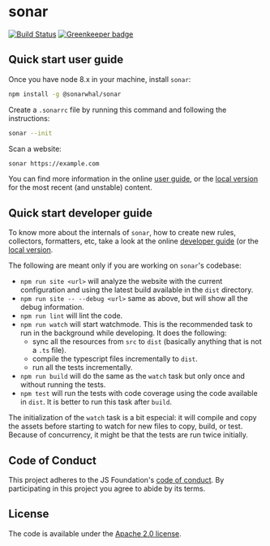 # sonar

[![Build Status](https://travis-ci.org/sonarwhal/sonar.svg?branch=master)](https://travis-ci.org/sonarwhal/sonar) [![Greenkeeper badge](https://badges.greenkeeper.io/sonarwhal/sonar.svg?ts=1493307106027)](https://greenkeeper.io/)

## Quick start user guide

Once you have node 8.x in your machine, install `sonar`:

```bash
npm install -g @sonarwhal/sonar
```

Create a `.sonarrc` file by running this command and following the
instructions:

```bash
sonar --init
```

Scan a website:

```bash
sonar https://example.com
```

You can find more information in the online
[user guide](https://sonarwhal.com/docs/user-guide/), or the [local
version](./docs/user-guide/index.md) for the most recent (and unstable)
content.

## Quick start developer guide

To know more about the internals of `sonar`, how to create new
rules, collectors, formatters, etc, take a look at the online
[developer guide](https://sonarwhal.com/docs/user-guide/) (or
the [local version](./docs/developer-guide/index.md).

The following are meant only if you are working on `sonar`'s codebase:

* `npm run site <url>` will analyze the website with the current
   configuration and using the latest build available in the `dist`
   directory.
* `npm run site -- --debug <url>` same as above, but will show all
   the debug information.
* `npm run lint` will lint the code.
* `npm run watch` will start watchmode. This is the recommended task
   to run in the background while developing. It does the following:
  * sync all the resources from `src` to `dist` (basically anything
    that is not a `.ts` file).
  * compile the typescript files incrementally to `dist`.
  * run all the tests incrementally.
* `npm run build` will do the same as the `watch` task but only once
  and without running the tests.
* `npm test` will run the tests with code coverage using the code
  available in `dist`. It is better to run this task after `build`.

The initialization of the `watch` task is a bit especial: it will
compile and copy the assets before starting to watch for new files
to copy, build, or test. Because of concurrency, it might be that
the tests are run twice initially.

## Code of Conduct

This project adheres to the JS Foundation's [code of
conduct](docs/about/CODE_OF_CONDUCT.md). By participating in this
project you agree to abide by its terms.

## License

The code is available under the [Apache 2.0 license](LICENSE.txt).
